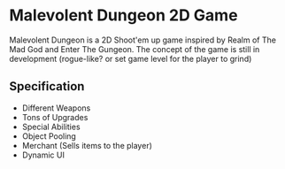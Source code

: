 # Malevolent Dungeon 2D Game

Malevolent Dungeon is a 2D Shoot'em up game inspired by Realm of The Mad God and Enter The Gungeon. The concept of the game is still in development (rogue-like? or set game level for the player to grind)

## Specification
- Different Weapons
- Tons of Upgrades
- Special Abilities
- Object Pooling
- Merchant (Sells items to the player)
- Dynamic UI
